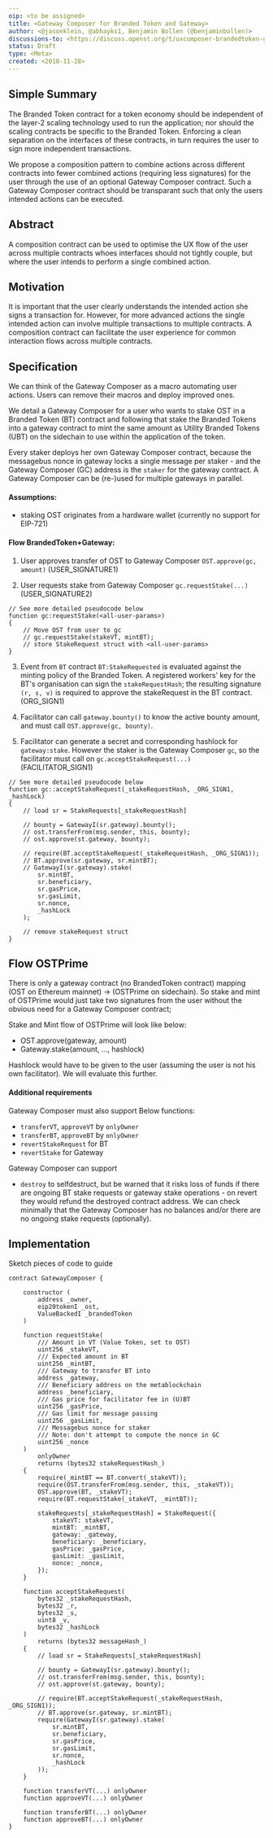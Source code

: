 ```yaml
---
oip: <to be assigned>
title: <Gateway Composer for Branded Token and Gateway>
author: <@jasonklein, @abhayks1, Benjamin Bollen (@benjaminbollen)>
discussions-to: <https://discuss.openst.org/t/uxcomposer-brandedtoken-gateway/53>
status: Draft
type: <Meta>
created: <2018-11-28>
---
```


## Simple Summary
<!--"If you can't explain it simply, you don't understand it well enough." Provide a simplified and layman-accessible explanation of the OIP.-->
The Branded Token contract for a token economy should be independent
of the layer-2 scaling technology used to run the application;
nor should the scaling contracts be specific to the Branded Token.
Enforcing a clean separation on the interfaces of these contracts,
in turn requires the user to sign more independent transactions.

We propose a composition pattern to combine actions across different
contracts into fewer combined actions (requiring less signatures) for the user
through the use of an optional Gateway Composer contract. Such a Gateway 
Composer contract should be transparant such that only the users intended 
actions can be executed.

## Abstract
<!--A short (~200 word) description of the technical issue being addressed.-->
A composition contract can be used to optimise the UX flow of
the user across multiple contracts whoes interfaces should not
tightly couple, but where the user intends to perform a single
combined action.

## Motivation
<!--The motivation is critical for OIPs that want to change the OpenST protocol. It should clearly explain why the existing protocol specification is inadequate to address the problem that the OIP solves. OIP submissions without sufficient motivation may be rejected outright.-->
It is important that the user clearly understands the intended action
she signs a transaction for.  However, for more advanced actions the single
intended action can involve multiple transactions to multiple contracts.
A composition contract can facilitate the user experience for common
interaction flows across multiple contracts.

## Specification
<!--The technical specification should describe the syntax and semantics of any new feature. The specification should be detailed enough to allow competing, interoperable implementations.-->

We can think of the Gateway Composer as a macro automating user actions. Users
can remove their macros and deploy improved ones.

We detail a Gateway Composer for a user who wants to stake OST
in a Branded Token (BT) contract and following that stake the Branded Tokens
into a gateway contract to mint the same amount as Utility Branded Tokens (UBT)
on the sidechain to use within the application of the token.

Every staker deploys her own Gateway Composer contract,
because the messagebus nonce in gateway locks a single message per staker -
and the Gateway Composer (GC) address is the `staker` for the gateway contract.
A Gateway Composer can be (re-)used for multiple gateways in parallel.

#### Assumptions:
- staking OST originates from a hardware wallet (currently no support for
    EIP-721)

#### Flow BrandedToken+Gateway:

1. User approves transfer of OST to Gateway Composer `OST.approve(gc, amount)` 
(USER_SIGNATURE1)

2. User requests stake from Gateway Composer `gc.requestStake(...)` 
(USER_SIGNATURE2)

```Solidity
// See more detailed pseudocode below
function gc:requestStake(<all-user-params>) 
{
    // Move OST from user to gc
    // gc.requestStake(stakeVT, mintBT);
    // store StakeRequest struct with <all-user-params>
}
```
3. Event from `BT` contract `BT:StakeRequested` is evaluated against the
minting policy of the Branded Token.  A registered workers' key for the
BT's organisation can sign the `stakeRequestHash`; the resulting signature
`(r, s, v)` is required to approve the stakeRequest in the BT contract. (ORG_SIGN1)

4. Facilitator can call `gateway.bounty()` to know the active bounty amount,
and must call `OST.approve(gc, bounty)`. 

5. Facilitator can generate a secret and corresponding hashlock for
`gateway:stake`. However the staker is the Gateway Composer `gc`,
so the facilitator must call on `gc.acceptStakeRequest(...)` 
(FACILITATOR_SIGN1)

```Solidity
// See more detailed pseudocode below
function gc::acceptStakeRequest(_stakeRequestHash, _ORG_SIGN1, _hashLock)
{
    // load sr = StakeRequests[_stakeRequestHash]

    // bounty = GatewayI(sr.gateway).bounty();
    // ost.transferFrom(msg.sender, this, bounty);
    // ost.approve(st.gateway, bounty);

    // require(BT.acceptStakeRequest(_stakeRequestHash, _ORG_SIGN1));
    // BT.approve(sr.gateway, sr.mintBT);
    // GatewayI(sr.gateway).stake(
        sr.mintBT,
        sr.beneficiary,
        sr.gasPrice,
        sr.gasLimit,
        sr.nonce,
        _hashLock
    );

    // remove stakeRequest struct
}
```

## Flow OSTPrime
 
 There is only a gateway contract (no BrandedToken contract) mapping (OST on Ethereum mainnet) -> (OSTPrime on sidechain). 
 So stake and mint of OSTPrime would just take two signatures from the user without the obvious need for a Gateway Composer contract;
 
 Stake and Mint flow of OSTPrime will look like below:
 
 - OST.approve(gateway, amount)
 - Gateway.stake(amount, ..., hashlock)
 
 Hashlock would have to be given to the user (assuming the user is not his own facilitator). We will evaluate this further.

#### Additional requirements

Gateway Composer must also support Below functions:

- `transferVT`, `approveVT` by `onlyOwner`
- `transferBT`, `approveBT` by `onlyOwner`
- `revertStakeRequest` for BT
- `revertStake` for Gateway

Gateway Composer can support

- `destroy` to selfdestruct, but be warned that it risks loss of funds if there
are ongoing BT stake requests or gateway stake operations - on revert they
would refund the destroyed contract address. We can check minimally that the
Gateway Composer has no balances and/or there are no ongoing stake requests
(optionally).

## Implementation
<!--The implementations must be completed before any OIP is given status "Final", but it need not be completed before the OIP is accepted. While there is merit to the approach of reaching consensus on the specification and rationale before writing code, the principle of "rough consensus and running code" is still useful when it comes to resolving many discussions of API details.-->
Sketch pieces of code to guide

```Solidity
contract GatewayComposer {

    constructor (
        address _owner,
        eip20tokenI _ost,
        ValueBackedI _brandedToken
    )

    function requestStake(
        /// Amount in VT (Value Token, set to OST)
        uint256 _stakeVT,
        /// Expected amount in BT
        uint256 _mintBT,
        /// Gateway to transfer BT into
        address _gateway,
        /// Beneficiary address on the metablockchain
        address _beneficiary,
        /// Gas price for facilitator fee in (U)BT
        uint256 _gasPrice,
        /// Gas limit for message passing
        uint256 _gasLimit,
        /// Messagebus nonce for staker
        /// Note: don't attempt to compute the nonce in GC
        uint256 _nonce
    )
        onlyOwner
        returns (bytes32 stakeRequestHash_)
    {
        require(_mintBT == BT.convert(_stakeVT));
        require(OST.transferFrom(msg.sender, this, _stakeVT));
        OST.approve(BT, _stakeVT);
        require(BT.requestStake(_stakeVT, _mintBT));

        stakeRequests[_stakeRequestHash] = StakeRequest({
            stakeVT: stakeVT,
            mintBT: _mintBT,
            gateway: _gateway,
            beneficiary: _beneficiary,
            gasPrice: _gasPrice,
            gasLimit: _gasLimit,
            nonce: _nonce,
        });
    }

    function acceptStakeRequest(
        bytes32 _stakeRequestHash,
        bytes32 _r,
        bytes32 _s,
        uint8 _v,
        bytes32 _hashLock
    )
        returns (bytes32 messageHash_)
    {
        // load sr = StakeRequests[_stakeRequestHash]

        // bounty = GatewayI(sr.gateway).bounty();
        // ost.transferFrom(msg.sender, this, bounty);
        // ost.approve(st.gateway, bounty);

        // require(BT.acceptStakeRequest(_stakeRequestHash, _ORG_SIGN1));
        // BT.approve(sr.gateway, sr.mintBT);
        require(GatewayI(sr.gateway).stake(
            sr.mintBT,
            sr.beneficiary,
            sr.gasPrice,
            sr.gasLimit,
            sr.nonce,
            _hashLock
        ));
    }

    function transferVT(...) onlyOwner
    function approveVT(...) onlyOwner

    function transferBT(...) onlyOwner
    function approveBT(...) onlyOwner
}
```